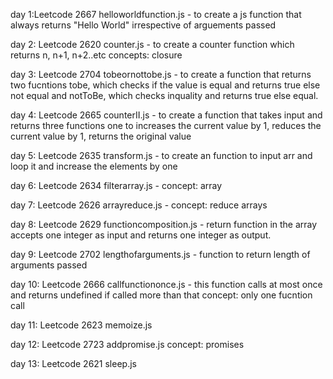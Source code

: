 day 1:Leetcode 2667
helloworldfunction.js - to create a js function that always returns "Hello World" irrespective of arguements passed

day 2: Leetcode 2620
counter.js - to create a counter function which returns n, n+1, n+2..etc 
concepts: closure

day 3: Leetcode 2704
tobeornottobe.js - to create a function that returns two fucntions tobe, which checks if the value is equal and returns true else not equal and notToBe, which checks inquality and returns true else equal.


day 4: Leetcode 2665 
counterII.js - to create a function that takes input and returns three functions one to increases the current value by 1, reduces the current value by 1, returns the original value

day 5: Leetcode 2635
transform.js - to create an function to input arr and loop it and increase the elements by one

day 6: Leetcode 2634
filterarray.js -
concept: array

day 7: Leetcode 2626
arrayreduce.js -
concept: reduce arrays

day 8: Leetcode 2629 
functioncomposition.js - return function in the array accepts one integer as input and returns one integer as output.

day 9: Leetcode 2702 
lengthofarguments.js - function to return length of arguments passed 

day 10: Leetcode 2666
callfunctiononce.js - this function calls at most once and returns undefined if called more than that
concept: only one fucntion call

day 11: Leetcode 2623
memoize.js 

day 12: Leetcode 2723
addpromise.js
concept: promises

day 13: Leetcode 2621
sleep.js
